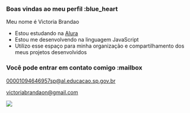 ### Boas vindas ao meu perfil :blue_heart

Meu nome é Victoria Brandao

- Estou estudando na [Alura](https://www.alura.com.br)
- Estou me desenvolvendo na linguagem JavaScript
- Utilizo esse espaço para minha organização e compartilhamento dos meus projetos desenvolvidos

### Você pode entrar em contato comigo :mailbox

00001094646957sp@al.educacao.sp.gov.br

victoriabrandaon@gmail.com

![ ](https://media.tenor.com/TYRJ89qIrfIAAAAM/ni%C3%B1o-baila-cowboy.gif)
